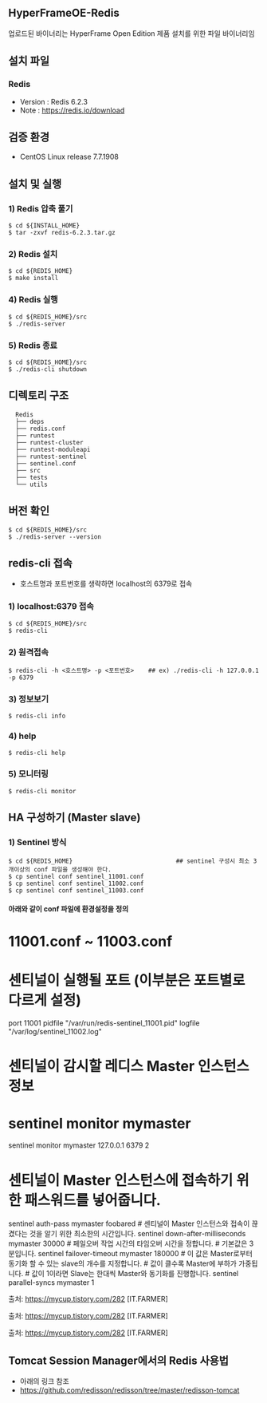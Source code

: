 ## HyperFrameOE-Redis

업로드된 바이너리는 HyperFrame Open Edition 제품 설치를 위한 파일 바이너리임

## 설치 파일

### Redis

* Version : Redis 6.2.3
* Note : https://redis.io/download

## 검증 환경

* CentOS Linux release 7.7.1908

## 설치 및 실행

### 1) Redis 압축 풀기

    $ cd ${INSTALL_HOME}
    $ tar -zxvf redis-6.2.3.tar.gz

### 2) Redis 설치

    $ cd ${REDIS_HOME}
    $ make install

### 4) Redis 실행

    $ cd ${REDIS_HOME}/src
    $ ./redis-server
    
### 5) Redis 종료

    $ cd ${REDIS_HOME}/src
    $ ./redis-cli shutdown

## 디렉토리 구조

      Redis
      ├── deps
      ├── redis.conf 
      ├── runtest            
      ├── runtest-cluster            
      ├── runtest-moduleapi
      ├── runtest-sentinel       
      ├── sentinel.conf
      ├── src
      ├── tests
      └── utils       

## 버전 확인

    $ cd ${REDIS_HOME}/src
    $ ./redis-server --version
    
## redis-cli 접속

* 호스트명과 포트번호를 생략하면 localhost의 6379로 접속

### 1) localhost:6379 접속
    $ cd ${REDIS_HOME}/src
    $ redis-cli
    
### 2) 원격접속
    $ redis-cli -h <호스트명> -p <포트번호>    ## ex) ./redis-cli -h 127.0.0.1 -p 6379

### 3) 정보보기
    $ redis-cli info
    
### 4) help
    $ redis-cli help

### 5) 모니터링
    $ redis-cli monitor

## HA 구성하기 (Master slave)

### 1) Sentinel 방식

    $ cd ${REDIS_HOME}                             ## sentinel 구성시 최소 3개이상의 conf 파일을 생성해야 한다.
    $ cp sentinel conf sentinel_11001.conf
    $ cp sentinel conf sentinel_11002.conf
    $ cp sentinel conf sentinel_11003.conf
    
#### 아래와 같이 conf 파일에 환경설정을 정의

# 11001.conf ~ 11003.conf 
# 센티널이 실행될 포트 (이부분은 포트별로 다르게 설정) 
port 11001 
pidfile "/var/run/redis-sentinel_11001.pid" 
logfile "/var/log/sentinel_11002.log" 

# 센티널이 감시할 레디스 Master 인스턴스 정보 
# sentinel monitor mymaster <redis master host> <redis master port> <quorum> 
sentinel monitor mymaster 127.0.0.1 6379 2 
# 센티널이 Master 인스턴스에 접속하기 위한 패스워드를 넣어줍니다. 
sentinel auth-pass mymaster foobared # 센티널이 Master 인스턴스와 접속이 끊겼다는 것을 알기 위한 최소한의 시간입니다. sentinel down-after-milliseconds mymaster 30000 # 페일오버 작업 시간의 타임오버 시간을 정합니다. # 기본값은 3분입니다. sentinel failover-timeout mymaster 180000 # 이 값은 Master로부터 동기화 할 수 있는 slave의 개수를 지정합니다. # 값이 클수록 Master에 부하가 가중됩니다. # 값이 1이라면 Slave는 한대씩 Master와 동기화를 진행합니다. sentinel parallel-syncs mymaster 1

출처: https://mycup.tistory.com/282 [IT.FARMER]

출처: https://mycup.tistory.com/282 [IT.FARMER]

출처: https://mycup.tistory.com/282 [IT.FARMER]


## Tomcat Session Manager에서의 Redis 사용법

* 아래의 링크 참조
* https://github.com/redisson/redisson/tree/master/redisson-tomcat 
